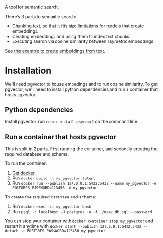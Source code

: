 A tool for semantic search.

There's 3 parts to semantic search:
- Chunking text, so that it fits size limitations for models that create embeddings.
- Creating embeddings and using them to index text chunks.
- Executing search via cosine similarity between asymetric embeddings.

See [this example to create embeddings from text](./embeddings_scratch.ipynb).

# Installation

We'll need pgvector to house embedings and to run cosine similarity. To get pgvector, we'll need to install python dependencies and run a container that hosts pgvector.

## Python dependencies
Install pgvector, run `conda install psycopg2` on the command line.

## Run a container that hosts pgvector
This is split in 2 parts. First running the container, and secondly creating the required database and schema.

To run the container:
1. [Get docker](https://docs.docker.com/desktop/install/mac-install/).
1. Run `docker build -t my_pgvector:latest`
1. Run `docker run --publish 127.0.0.1:5432:5432 --name my_pgvector -e POSTGRES_PASSWORD=123456 -d my_pgvector`

To create the required database and schema:
1. Run `docker exec -it my_pgvector bash`
1. Run `psql -h localhost -U postgres -a -f ./make_db.sql --password`

You can stop your container with `docker container stop my_pgvector` and restart it anytime with `docker start --publish 127.0.0.1:5432:5432 --detach -e POSTGRES_PASSWORD=123456 my_pgvector`